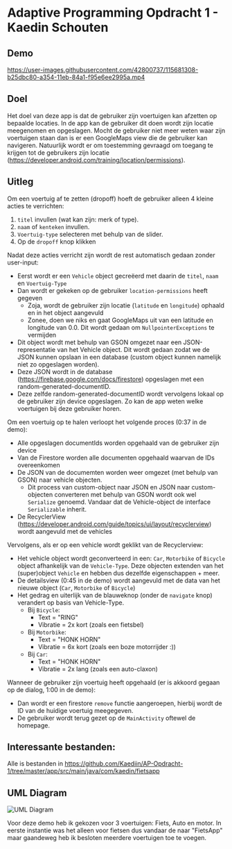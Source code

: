 # Adaptive Programming Opdracht 1 - Kaedin Schouten

## Demo
https://user-images.githubusercontent.com/42800737/115681308-b25dbc80-a354-11eb-84a1-f95e6ee2995a.mp4

## Doel
Het doel van deze app is dat de gebruiker zijn voertuigen kan afzetten op bepaalde locaties. In de app kan de gebruiker dit doen wordt zijn locatie meegenomen en opgeslagen. Mocht de gebruiker niet meer weten waar zijn voertuigen staan dan is er een GoogleMaps view die de gebruiker kan navigeren. Natuurlijk wordt er om toestemming gevraagd om toegang te krijgen tot de gebruikers zijn locatie (https://developer.android.com/training/location/permissions).

## Uitleg
Om een voertuig af te zetten (dropoff) hoeft de gebruiker alleen 4 kleine acties te verrichten:
 1. `titel` invullen (wat kan zijn: merk of type).
 2. `naam` of `kenteken` invullen.
 3. `Voertuig-type` selecteren met behulp van de slider.
 4. Op de `dropoff` knop klikken

Nadat deze acties verricht zijn wordt de rest automatisch gedaan zonder user-input:
 - Eerst wordt er een `Vehicle` object gecreëerd met daarin de `titel`, `naam` en `Voertuig-Type`
 - Dan wordt er gekeken op de gebruiker `location-permissions` heeft gegeven
    - Zoja, wordt de gebruiker zijn locatie (`latitude` en `longitude`) ophaald en in het object aangevuld
    - Zonee, doen we niks en gaat GoogleMaps uit van een latitude en longitude van 0.0. Dit wordt gedaan om `NullpointerExceptions` te vermijden
 - Dit object wordt met behulp van GSON omgezet naar een JSON-representatie van het Vehicle object. Dit wordt gedaan zodat we de JSON kunnen opslaan in een database (custom object kunnen namelijk niet zo opgeslagen worden).
 - Deze JSON wordt in de database (https://firebase.google.com/docs/firestore) opgeslagen met een random-generated-documentID.
 - Deze zelfde random-generated-documentID wordt vervolgens lokaal op de gebruiker zijn device opgeslagen. Zo kan de app weten welke voertuigen bij deze gebruiker horen.

Om een voertuig op te halen verloopt het volgende proces (0:37 in de demo):
 - Alle opgeslagen documentIds worden opgehaald van de gebruiker zijn device
 - Van de Firestore worden alle documenten opgehaald waarvan de IDs overeenkomen
 - De JSON van de documemten worden weer omgezet (met behulp van GSON) naar vehicle objecten.
    - Dit process van custom-object naar JSON en JSON naar custom-objecten converteren met behulp van GSON wordt ook wel `Serialize` genoemd. Vandaar dat de Vehicle-object de interface `Serializable` inherit.
 - De RecyclerView (https://developer.android.com/guide/topics/ui/layout/recyclerview) wordt aangevuld met de vehicles 

Vervolgens, als er op een vehicle wordt geklikt van de Recyclerview:
 - Het vehicle object wordt geconverteerd in een: `Car`, `Motorbike` of `Bicycle` object afhankelijk van de `Vehicle-Type`. Deze objecten extenden van het (super)object `Vehicle` en hebben dus dezelfde eigenschappen + meer.
 - De detailsview (0:45 in de demo) wordt aangevuld met de data van het nieuwe object (`Car`, `Motorbike` of `Bicycle`)
 - Het gedrag en uiterlijk van de blauweknop (onder de `navigate` knop) verandert op basis van Vehicle-Type.
    - Bij `Bicycle`:
      - Text = "RING"
      - Vibratie = 2x kort (zoals een fietsbel)
    - Bij `Motorbike`:
      - Text = "HONK HORN"
      - Vibratie = 6x kort (zoals een boze motorrijder :))
    - Bij `Car`:
      - Text = "HONK HORN"
      - Vibratie = 2x lang (zoals een auto-claxon)

Wanneer de gebruiker zijn voertuig heeft opgehaald (er is akkoord gegaan op de dialog, 1:00 in de demo):
 - Dan wordt er een firestore `remove` functie aangeroepen, hierbij wordt de ID van de huidige voertuig meegegeven. 
 - De gebruiker wordt terug gezet op de `MainActivity` oftewel de homepage.

## Interessante bestanden:
Alle is bestanden in https://github.com/Kaediin/AP-Opdracht-1/tree/master/app/src/main/java/com/kaedin/fietsapp


## UML Diagram
![UML Diagram](https://user-images.githubusercontent.com/42800737/115683504-cefaf400-a356-11eb-94dc-a92ce2c238f7.jpg)

Voor deze demo heb ik gekozen voor 3 voertuigen: Fiets, Auto en motor. In eerste instantie was het alleen voor fietsen dus vandaar de naar "FietsApp" maar gaandeweg heb ik besloten meerdere voertuigen toe te voegen.
